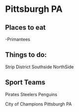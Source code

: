 # Pittsburgh PA

## Places to eat
-Primantees

## Things to do:
Strip District
Southside
NorthSide

## Sport Teams
Pirates
Steelers
Penguins

City of Champions Pittsburgh PA


